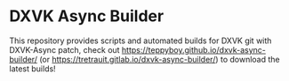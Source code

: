 # DXVK Async Builder

This repository provides scripts and automated builds for DXVK git with DXVK-Async patch, check out https://teppyboy.github.io/dxvk-async-builder/ (or https://tretrauit.gitlab.io/dxvk-async-builder/) to download the latest builds!
